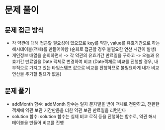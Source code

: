 # 문제 풀이
## 문제 접근 방식
- 각 약관에 대해 접근할 필요성이 있으므로 key를 약관, value를 유효기간으로 하는 해시테이블(객체)를 만들어야함 (순회로 접근할 경우 불필요한 연산 시간이 발생)
- 개인정보 배열을 순회하면서 -> 각 약관의 유효기간 만료일을 구하고 -> 오늘과 유효기간 만료일을 Date 객체로 변경하여 비교 (Date객체로 비교를 진행할 경우, 내부적으로 가지고 있는 타임스탬프 값으로 비교를 진행하므로 불필요하게 내가 비교 연산을 추가할 필요가 없음)

## 문제 풀기
- addMonth 함수: addMonth 함수는 일자 문자열을 받아 객체로 전환하고, 전환한 객체에 약관 보관 기간만큼을 더한 약관 보관 만료일을 리턴한다
- solution 함수: solution 함수는 실제 비교 로직 등을 진행하는 함수로, 약관 해시 테이블을 만들어 비교를 진행
